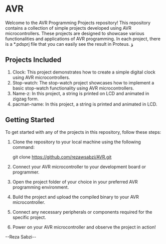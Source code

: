 # AVR

Welcome to the AVR Programming Projects repository!
This repository contains a collection of simple projects developed using AVR microcontrollers.
These projects are designed to showcase various functionalities and applications of AVR programming.
In each project, there is a *.pdsprj file that you can easily see the result in Proteus.
ؤ

## Projects Included

1. Clock: This project demonstrates how to create a simple digital clock using AVR microcontrollers.
2. Stop-watch: The stop-watch project showcases how to implement a basic stop-watch functionality using AVR microcontrollers.
3. Name-z: In this project, a string is printed on LCD and animated in zigzag form.
4. pacman-name: In this project, a string is printed and animated in LCD.


## Getting Started

To get started with any of the projects in this repository, follow these steps:

1. Clone the repository to your local machine using the following command:

   git clone https://github.com/rezawsabzi/AVR.git
   


2. Connect your AVR microcontroller to your development board or programmer.

3. Open the project folder of your choice in your preferred AVR programming environment.

4. Build the project and upload the compiled binary to your AVR microcontroller.

5. Connect any necessary peripherals or components required for the specific project.

6. Power on your AVR microcontroller and observe the project in action!



--Reza Sabzi--














